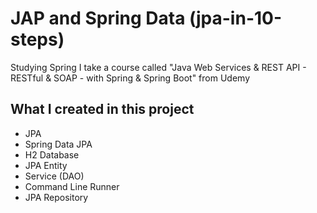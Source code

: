 JAP and Spring Data (jpa-in-10-steps)
===========================================

Studying Spring I take a course called "Java Web Services & REST API - RESTful & SOAP - with Spring & Spring Boot" from Udemy

What I created in this project
--------------------------
* JPA
* Spring Data JPA 
* H2 Database
* JPA Entity
* Service (DAO)
* Command Line Runner
* JPA Repository
